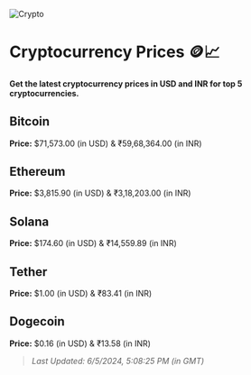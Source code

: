 
![Crypto](https://www.techguide.com.au/wp-content/uploads/2020/11/crypto3.jpeg)

# Cryptocurrency Prices 🪙📈

#### Get the latest cryptocurrency prices in USD and INR for top 5 cryptocurrencies.

## Bitcoin

**Price:** $71,573.00 (in USD) & ₹59,68,364.00 (in INR)

## Ethereum

**Price:** $3,815.90 (in USD) & ₹3,18,203.00 (in INR)

## Solana

**Price:** $174.60 (in USD) & ₹14,559.89 (in INR)

## Tether

**Price:** $1.00 (in USD) & ₹83.41 (in INR)

## Dogecoin

**Price:** $0.16 (in USD) & ₹13.58 (in INR)

> _Last Updated: 6/5/2024, 5:08:25 PM (in GMT)_
